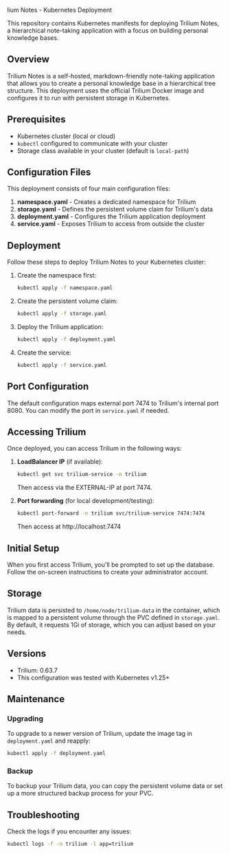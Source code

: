 lium Notes - Kubernetes Deployment

This repository contains Kubernetes manifests for deploying Trilium Notes, a hierarchical note-taking application with a focus on building personal knowledge bases.

## Overview

Trilium Notes is a self-hosted, markdown-friendly note-taking application that allows you to create a personal knowledge base in a hierarchical tree structure. This deployment uses the official Trilium Docker image and configures it to run with persistent storage in Kubernetes.

## Prerequisites

- Kubernetes cluster (local or cloud)
- `kubectl` configured to communicate with your cluster
- Storage class available in your cluster (default is `local-path`)

## Configuration Files

This deployment consists of four main configuration files:

1. **namespace.yaml** - Creates a dedicated namespace for Trilium
2. **storage.yaml** - Defines the persistent volume claim for Trilium's data
3. **deployment.yaml** - Configures the Trilium application deployment
4. **service.yaml** - Exposes Trilium to access from outside the cluster

## Deployment

Follow these steps to deploy Trilium Notes to your Kubernetes cluster:

1. Create the namespace first:
   ```bash
   kubectl apply -f namespace.yaml
   ```

2. Create the persistent volume claim:
   ```bash
   kubectl apply -f storage.yaml
   ```

3. Deploy the Trilium application:
   ```bash
   kubectl apply -f deployment.yaml
   ```

4. Create the service:
   ```bash
   kubectl apply -f service.yaml
   ```

## Port Configuration

The default configuration maps external port 7474 to Trilium's internal port 8080. You can modify the port in `service.yaml` if needed.

## Accessing Trilium

Once deployed, you can access Trilium in the following ways:

1. **LoadBalancer IP** (if available):
   ```bash
   kubectl get svc trilium-service -n trilium
   ```
   Then access via the EXTERNAL-IP at port 7474.

2. **Port forwarding** (for local development/testing):
   ```bash
   kubectl port-forward -n trilium svc/trilium-service 7474:7474
   ```
   Then access at http://localhost:7474

## Initial Setup

When you first access Trilium, you'll be prompted to set up the database. Follow the on-screen instructions to create your administrator account.

## Storage

Trilium data is persisted to `/home/node/trilium-data` in the container, which is mapped to a persistent volume through the PVC defined in `storage.yaml`. By default, it requests 1Gi of storage, which you can adjust based on your needs.

## Versions

- Trilium: 0.63.7
- This configuration was tested with Kubernetes v1.25+

## Maintenance

### Upgrading

To upgrade to a newer version of Trilium, update the image tag in `deployment.yaml` and reapply:

```bash
kubectl apply -f deployment.yaml
```

### Backup

To backup your Trilium data, you can copy the persistent volume data or set up a more structured backup process for your PVC.

## Troubleshooting

Check the logs if you encounter any issues:

```bash
kubectl logs -f -n trilium -l app=trilium
```


